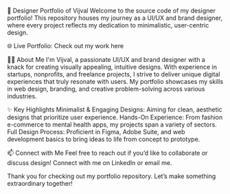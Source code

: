 📁 Designer Portfolio of Vijval
Welcome to the source code of my designer portfolio! This repository houses my journey as a UI/UX and brand designer, where every project reflects my dedication to minimalistic, user-centric design.

🌐 Live Portfolio: Check out my work here

👨‍🎨 About Me
I'm Vijval, a passionate UI/UX and brand designer with a knack for creating visually appealing, intuitive designs. With experience in startups, nonprofits, and freelance projects, I strive to deliver unique digital experiences that truly resonate with users. My portfolio showcases my skills in web design, branding, and creative problem-solving across various industries.

✨ Key Highlights
Minimalist & Engaging Designs: Aiming for clean, aesthetic designs that prioritize user experience.
Hands-On Experience: From fashion e-commerce to mental health apps, my projects span a variety of sectors.
Full Design Process: Proficient in Figma, Adobe Suite, and web development basics to bring ideas to life from concept to prototype.

📫 Connect with Me
Feel free to reach out if you’d like to collaborate or discuss design! Connect with me on LinkedIn or email me.

Thank you for checking out my portfolio repository. Let’s make something extraordinary together!
